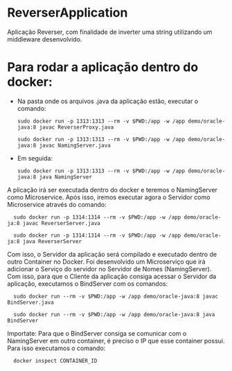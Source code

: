 # ReverserApplication
Aplicação Reverser, com finalidade de inverter uma string utilizando um middleware desenvolvido.



# Para rodar a aplicação dentro do docker:

- Na pasta onde os arquivos .java da aplicação estão, executar o comando: 

      sudo docker run -p 1313:1313 --rm -v $PWD:/app -w /app demo/oracle-java:8 javac ReverserProxy.java
      
      sudo docker run -p 1313:1313 --rm -v $PWD:/app -w /app demo/oracle-java:8 javac NamingServer.java

- Em seguida: 

      sudo docker run -p 1313:1313 --rm -v $PWD:/app -w /app demo/oracle-java:8 java NamingServer

A plicação irá ser executada dentro do docker e teremos o NamingServer como Microservice. Após isso, iremos executar agora o Servidor como Microservice através do comando:

      sudo docker run -p 1314:1314 --rm -v $PWD:/app -w /app demo/oracle-ja:8 javac ReverserServer.java
      
      sudo docker run -p 1314:1314 --rm -v $PWD:/app -w /app demo/oracle-ja:8 java ReverserServer
      
Com isso, o Servidor da aplicação será compilado e executado dentro de outro Container no Docker. Foi desenvolvido um Microserviço que irá adicionar o Serviço do servidor no Servidor de Nomes (NamingServer). Com isso, para que o Cliente da aplicação consiga acessar o Servidor da aplicação, executamos o BindServer com os comandos:

      sudo docker run --rm -v $PWD:/app -w /app demo/oracle-java:8 javac BindServer.java
      
      sudo docker run --rm -v $PWD:/app -w /app demo/oracle-java:8 java BindServer
      
Importate: Para que o BindServer consiga se comunicar com o NamingServer em outro container, é preciso o IP que esse container possui. Para isso executamos o comando:

      docker inspect CONTAINER_ID

